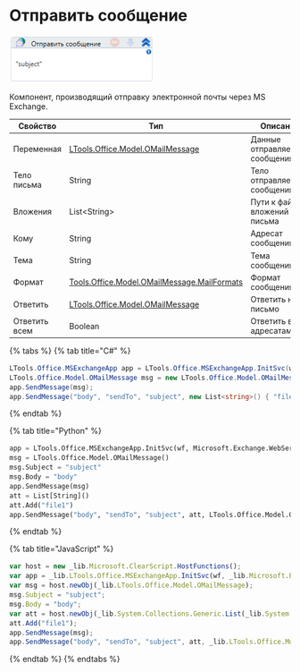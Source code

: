 # Отправить сообщение

![](<../../../../.gitbook/assets/image (156).png>)

Компонент, производящий отправку электронной почты через MS Exchange.

| Свойство      | Тип                                                                        | Описание                       |
| ------------- | -------------------------------------------------------------------------- | ------------------------------ |
| Переменная    | [LTools.Office.Model.OMailMessage](../datatypes/omailmessage.md)           | Данные отправляемого сообщения |
| Тело письма   | String                                                                     | Тело отправляемого сообщения   |
| Вложения      | List\<String>                                                              | Пути к файлам вложений письма  |
| Кому          | String                                                                     | Адресат сообщения              |
| Тема          | String                                                                     | Тема сообщения                 |
| Формат        | [Tools.Office.Model.OMailMessage.MailFormats](../datatypes/mailformats.md) | Формат сообщения               |
| Ответить      | [LTools.Office.Model.OMailMessage](../datatypes/omailmessage.md)           | Ответить на письмо             |
| Ответить всем | Boolean                                                                    | Ответить всем адресатам        |

{% tabs %}
{% tab title="C#" %}
```csharp
LTools.Office.MSExchangeApp app = LTools.Office.MSExchangeApp.InitSvc(wf, Microsoft.Exchange.WebServices.Data.ExchangeVersion.Exchange2013_SP1, "server url", "login", "pass", "domain");
LTools.Office.Model.OMailMessage msg = new LTools.Office.Model.OMailMessage() { Subject = "subject", Body = "body" };
app.SendMessage(msg);
app.SendMessage("body", "sendTo", "subject", new List<string>() { "file1" }, LTools.Office.Model.OMailMessage.MailFormats.HTML);
```
{% endtab %}

{% tab title="Python" %}
```python
app = LTools.Office.MSExchangeApp.InitSvc(wf, Microsoft.Exchange.WebServices.Data.ExchangeVersion.Exchange2013_SP1, "server url", "login", "pass", "domain")
msg = LTools.Office.Model.OMailMessage() 
msg.Subject = "subject"
msg.Body = "body"
app.SendMessage(msg)
att = List[String]()
att.Add("file1")
app.SendMessage("body", "sendTo", "subject", att, LTools.Office.Model.OMailMessage.MailFormats.HTML)
```
{% endtab %}

{% tab title="JavaScript" %}
```javascript
var host = new _lib.Microsoft.ClearScript.HostFunctions();
var app = _lib.LTools.Office.MSExchangeApp.InitSvc(wf, _lib.Microsoft.Exchange.WebServices.Data.ExchangeVersion.Exchange2013_SP1, "server url", "login", "pass", "domain");
var msg = host.newObj(_lib.LTools.Office.Model.OMailMessage); 
msg.Subject = "subject";
msg.Body = "body";
var att = host.newObj(_lib.System.Collections.Generic.List(_lib.System.String));
att.Add("file1");
app.SendMessage(msg);
app.SendMessage("body", "sendTo", "subject", att, _lib.LTools.Office.Model.OMailMessage.MailFormats.HTML);
```
{% endtab %}
{% endtabs %}

